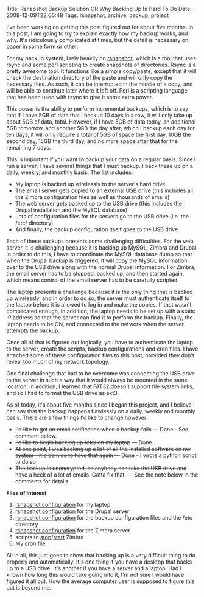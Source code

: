 Title: Rsnapshot Backup Solution OR Why Backing Up Is Hard To Do
Date: 2008-12-09T22:06:48
Tags: rsnapshot, archive, backup, project


I've been working on getting this post figured out for about five months. In this post, I am going to try to explain exactly how my backup works, and why. It's ridiculously complicated at times, but the detail is necessary on paper in some form or other.

For my backup system, I rely heavily on <a href="http://rsnapshot.org" target="_blank">rsnapshot</a>, which is a tool that uses rsync and some perl scripting to create snapshots of directories. Rsync is a pretty awesome tool. It functions like a simple copy/paste, except that it will check the destination directory of the paste and will only copy the necessary files. As such, it can be interrupted in the middle of a copy, and will be able to continue later where it left off. Perl is a scripting language that has been used with rsync to give it some extra power.

This power is the ability to perform incremental backups, which is to say that if I have 5GB of data that I backup 10 days in a row, it will only take up about 5GB of data, total. However, if I have 5GB of data today, an additional 5GB tomorrow, and another 5GB the day after, which I backup each day for ten days, it will only require a total of 5GB of space the first day, 10GB the second day, 15GB the third day, and no more space after that for the remaining 7 days.

This is important if you want to backup your data on a regular basis. Since I run a server, I have several things that I must backup. I back these up on a daily, weekly, and monthly basis. The list includes:<ul><li>My laptop is backed up wirelessly to the server's hard drive</li><li>The email server gets copied to an external USB drive (this includes all the Zimbra configuration files as well as thousands of emails)</li><li>The web server gets backed up to the USB drive (this includes the Drupal installation and the MySQL database)</li><li>Lots of configuration files for the servers go to the USB drive (i.e. the /etc/ directory)</li><li>And finally, the backup configuration itself goes to the USB drive</li></ul>

Each of these backups presents some challenging difficulties. For the web server, it is challenging because it is backing up MySQL, Zimbra and Drupal. In order to do this, I have to coordinate the MySQL database dump so that when the Drupal backup is triggered, it will copy the MySQL information over to the USB drive along with the normal Drupal information. For Zimbra, the email server has to be stopped, backed up, and then started again, which means control of the email server has to be carefully scripted.

The laptop presents a challenge because it is the only thing that is backed up wirelessly, and in order to do so, the server must authenticate itself to the laptop before it is allowed to log in and make the copies. If that wasn't complicated enough, in addition, the laptop needs to be set up with a static IP address so that the server can find it to perform the backup. Finally, the laptop needs to be ON, and connected to the network when the server attempts the backup. 

Once all of that is figured out logically, you have to authenticate the laptop to the server, create the scripts, backup configurations and cron files. I have attached some of these configuration files to this post, provided they don't reveal too much of my network topology.

One final challenge that had to be overcome was connecting the USB drive to the server in such a way that it would always be mounted in the same location. In addition, I learned that FAT32 doesn't support file system links, and so I had to format the USB drive as ext3.

As of today, it's about five months since I began this project, and I believe I can say that the backup happens flawlessly on a daily, weekly and monthly basis. There are a few things I'd like to change however:<ul><li><del>I'd like to get an email notification when a backup fails</del> &mdash; Done - See comment below.</li><li><del>I'd like to begin backing up /etc/ on my laptop</del> &mdash; Done</li><li><del>At one point, I was backing up a list of all the installed software on my system - it'd be nice to have that again</del> &mdash; Done - I wrote a python script to do so</li><li><del>The backup is unencrypted, so anybody can take the USB drive and have a heck of a lot of emails. Gotta fix that.</del> &mdash; See the note below in the comments for details.</li></ul>

<strong>Files of Interest</strong>
<ol><li><a href="http://michaeljaylissner.com/archive/files/rsnapshotOpal2.conf">rsnapshot configuration</a> for my laptop</li>
<li><a href="http://michaeljaylissner.com/archive/files/rsnapshotDrupal.conf">rsnapshot configuration</a> for the Drupal server</li>
<li><a href="http://michaeljaylissner.com/archive/files/rsnapshotEtcHome.conf">rsnapshot configuration</a> for the backup configuration files and the /etc directory</li>
<li><a href="http://michaeljaylissner.com/archive/files/rsnapshotZimbra.conf">rsnapshot configuration</a> for the Zimbra server</li>
<li>scripts to <a href="http://michaeljaylissner.com/archive/files/ZimbraStop">stop</a>/<a href="http://michaeljaylissner.com/archive/files/ZimbraStart">start</a> Zimbra</li>
<li>My <a href="http://michaeljaylissner.com/archive/files/cronlist.txt">cron file</a></li></ol>

All in all, this just goes to show that backing up is a very difficult thing to do properly and automatically. It's one thing if you have a desktop that backs up to a USB drive. It's another if you have a server and a laptop. Had I known how long this would take going into it, I'm not sure I would have figured it all out. How the average computer user is supposed to figure this out is beyond me.
<!--break-->